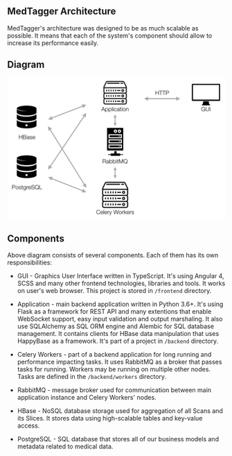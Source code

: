 MedTagger Architecture
----------------------

MedTagger's architecture was designed to be as much scalable as possible. It means
 that each of the system's component should allow to increase its performance easily.

## Diagram

![MedTagger Architecture](/docs/assets/architecture.png)

## Components

Above diagram consists of several components. Each of them has its own responsibilities:

 - GUI - Graphics User Interface written in TypeScript. It's using Angular 4, SCSS and many
   other frontend technologies, libraries and tools. It works on user's web browser. This
   project is stored in `/frontend` directory.

 - Application - main backend application written in Python 3.6+. It's using Flask as a
   framework for REST API and many extentions that enable WebSocket support, easy
   input validation and output marshaling. It also use SQLAlchemy as SQL ORM engine and
   Alembic for SQL database management. It contains clients for HBase data manipulation
   that uses HappyBase as a framework. It's part of a project in `/backend` directory.

 - Celery Workers - part of a backend application for long running and performance
   impacting tasks. It uses RabbitMQ as a broker that passes tasks for running. Workers
   may be running on multiple other nodes. Tasks are defined in the `/backend/workers`
   directory.

 - RabbitMQ - message broker used for communication between main application instance
   and Celery Workers' nodes.

 - HBase - NoSQL database storage used for aggregation of all Scans and its Slices. It
   stores data using high-scalable tables and key-value access.

 - PostgreSQL - SQL database that stores all of our business models and metadata related
   to medical data.

